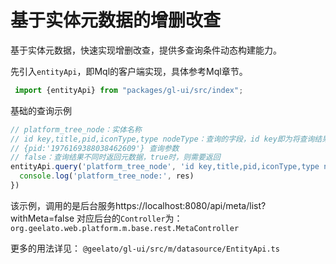 # 基于实体元数据的增删改查



基于实体元数据，快速实现增删改查，提供多查询条件动态构建能力。

先引入`entityApi`，即Mql的客户端实现，具体参考Mql章节。

```typescript
 import {entityApi} from "packages/gl-ui/src/index";
```

基础的查询示例

```typescript
// platform_tree_node：实体名称
// id key,title,pid,iconType,type nodeType：查询的字段，id key即为将查询结果列id重命名为key
// {pid:'1976169388038462609'} 查询参数
// false：查询结果不同时返回元数据，true时，则需要返回
entityApi.query('platform_tree_node', 'id key,title,pid,iconType,type nodeType', {pid:'1976169388038462609'}, false).then((res) => {
  console.log('platform_tree_node:', res)
})
```
该示例，调用的是后台服务https://localhost:8080/api/meta/list?withMeta=false
 对应后台的`Controller`为：`org.geelato.web.platform.m.base.rest.MetaController`

更多的用法详见：
`@geelato/gl-ui/src/m/datasource/EntityApi.ts`
